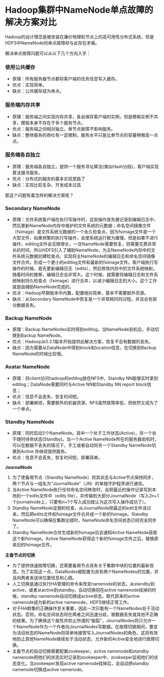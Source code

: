# Hadoop集群中NameNode单点故障的解决方案对比

Hadoop的设计理念是被安装在廉价物理机节点上的高可用性分布式系统，但是HDFS中NameNode的单点故障却与此存在矛盾。

解决单点故障问题可以从以下几个方向入手：

### 使用公共缓存

- 原理：所有服务器节点都将客户端的任务信息写入缓存。
- 优点：实现简单。
- 缺点：公共缓存成为单点。

### 服务端内存共享

- 原理：服务端之间实现内存共享，各自保存客户端的实例，但是模板实例不共享，模板本身不存在于多个服务节点。
- 优点：服务端之间相对独立，单节点故障不影响服务。
- 缺点：整体服务的吞吐有一定限制，服务水平只是比单节点的容量稍微高一点点。

### 服务端各自独立

- 原理：服务端各自独立，提供一个服务寻址算法(类似Hash分段)，客户端实现算法搜寻服务。 
- 优点：分布式的服务的基本实现思路了 
- 缺点：实现比较复杂，开发成本过高

那这个问题有着怎样的解决方案呢？

### Secondary NameNode

- 原理：文件系统客户端在执行写操作时，这些操作首先被记录到编辑日志中，然后更新NameNode内存中维护的文件系统的元数据；命名空间镜像文件（fsimage）是文件系统元数据的一个永久检查点，因为fsimage文件是一个大型文件，如果频繁的执行写操作，会使系统运行极为缓慢。但是如果不进行操作，editlog文件会无限增长，一旦NameNode需要恢复，则需要花费非常长的时间，所以HDFS引入了辅助NameNode，为主NameNode内存中的文件系统元数据创建检查点。实现将主NameNode的编辑日志和命名空间镜像文件合并。形成一个更小的editlog文件和最新的fsimage文件。客户端执行写操作的时候，首先更新编辑日志（edits），然后修改内存中的文件系统映射。随着时间的推移，编辑日志会非常大。这个时候，就需要将编辑日志和文件系统映射持久检查点（fsimage）进行合并，以减少编辑日志的大小。这个工作就是由辅助NameNode完成的。
- 优点：Hadoop早期版本中内置，配置相对简单，基本不需要额外资源。
- 缺点：从Secondary NameNode中恢复是一个非常耗时的过程，并且会有部分数据丢失。

### Backup NameNode

- 原理：Backup NameNodes实时得到editlog，当NameNode宕机后，手动切换到Backup NameNode。
- 优点：Hadoop从0.2.1版本开始提供此解决方案，恢复不会有数据的丢失。
- 缺点：因为需要从DataNode中得到block和location信息，在切换到Backup NameNode的时候比较慢。

### Avatar NameNode

- 原理：将client访问hadoop的editlog放在NFS中，Standby NN能够实时拿到editlog；DataNode需要同时与Active NN和Standby NN report block信息；
- 优点：信息不会丢失，恢复时间短。
- 缺点：部署麻烦，需要额外的机器资源，NFS虽然故障率低，但依然又成为了一个单点。

### Standby NameNode

- 原理：同时启动2个NameNode。其中一个处于工作状态(Active)，另一个处于随时待命状态(Standby)。当一个Active NameNode所在的服务器宕机时，可以在数据不丢失的情况下，手工或者自动将另一个Standby NameNode切换到Active 并继续提供服务。 
- 优点：信息不会丢失，恢复时间短，部署简单。

**JournalNode**

1. 为了使备用节点（Standby NameNode）将其状态与Active节点保持同步，两个节点与一组名为“JournalNode”（JN）的单独守护程序进行通信。 
2. 当Active NameNode执行任何命名空间修改时，会把最近的操作记录写到本地的一个edits文件中（edits file），并传输到大部分JournalNode（写入2n+1个journalnode上，只要有n+1个写入成功就认为这次写入操作成功了）。 
3. Standby NameNode定期的检查，从JournalNode把最近的edit文件读过来，然后把edits文件和fsimage文件合并成一个新的fsimage。Standby NameNode可以确保在集群出错时，NameNode命名空间状态已经完全同步了。 
4. Standby NameNode合并生成新的fsimage后会通知Active NameNode获取这个新fsimage。Active NameNode获得这个新的fsimage文件之后，替换原来旧的fsimage文件。 

**主备节点的切换**

- 为了提供快速故障切换，还需要备用节点具有关于集群中块的位置的最新信息。为了实现这一点，DataNodes被配置为具有两个NameNodes的位置，并且向两者发送块位置信息和心跳。 
- 人工切换是通过执行HA管理的命令来改变namenode的状态，从standby到active，或者从active到standby。自动切换则在active namenode挂掉的时候，standby namenode自动切换成active状态，取代原来的active namenode成为新的active namenode，HDFS继续正常工作。
- 对于HA群集的正确操作至关重要，因此一次只能有一个NameNodes处于活动状态。否则，命名空间状态将在两者之间迅速分歧，冒数据丢失或其他不正确的结果。为了确保这个属性并防止所谓的“脑裂”，JournalNodes将只允许一个NameNode作为一个作者向JournalNodes写数据。在故障切换期间，要变为活动状态的NameNode将简单地接管写入JournalNodes的角色，这将有效地防止其他NameNode继续处于活动状态，允许新的Active安全地进行故障切换。
- 主备节点的自动切换需要配置zookeeper。active namenode和standby namenode把他们的状态实时记录到zookeeper中，zookeeper监视他们的状态变化。当zookeeper发现active namenode挂掉后，会自动把standby namenode切换成active namenode。
